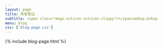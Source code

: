 ```yaml
---
layout: page
title: 所有笔记
subtitle: <span class="mega-octicon octicon-clippy"></span>&nbsp;&nbsp; 记录一些问题的解决、技术的学习
menu: blog
css: ['blog-page.css']
---
```

{% include blog-page.html %}